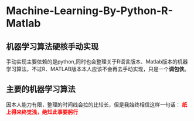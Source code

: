 # Machine-Learning-By-Python-R-Matlab

## 机器学习算法硬核手动实现
手动实现主要依赖的是python,同时也会整理关于R语言版本、Matlab版本的机器学习算法，不过R、MATLAB版本本人应该不会再去手动实现，只是一个**调包侠**。
## 主要的机器学习算法
因本人能力有限，整理的时间线会拉的比较长，但是我始终相信这样一句话：
**<font color=#FF0000 >纸上得来终觉浅，绝知此事要躬行</font>**
